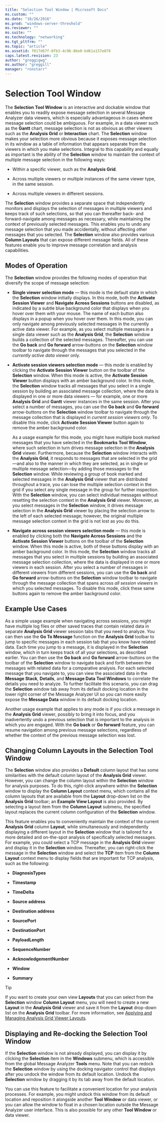 ```yaml
---
title: "Selection Tool Window | Microsoft Docs"
ms.custom: ""
ms.date: "10/26/2016"
ms.prod: "windows-server-threshold"
ms.reviewer: ""
ms.suite: ""
ms.technology: "networking"
ms.tgt_pltfrm: ""
ms.topic: "article"
ms.assetid: f017d67f-0fb3-4c96-86e0-bd61a157e878
caps.latest.revision: 23
author: "greggigwg"
ms.author: "greggill"
manager: "ronstarr"
---
```


# Selection Tool Window

The **Selection** **Tool Window** is an interactive and dockable window that enables you to readily expose message selection in several Message Analyzer data viewers, which is especially advantageous in cases where message selection could be ambiguous. For example, in a data viewer such as the **Gantt** chart, message selection is not as obvious as other viewers such as the **Analysis Grid** or **Interaction** chart. The **Selection** window makes your selection more obvious because it exposes message selection in its window as a table of information that appears separate from the viewers in which you make selections. Integral to this capability and equally as important is the ability of the **Selection** window to maintain the context of multiple message selection in the following ways:  
  
-   Within a specific viewer, such as the **Analysis Grid**.  
  
-   Across multiple viewers or multiple instances of the same viewer type, in the same session.  
  
-   Across multiple viewers in different sessions.  
  
 The **Selection** window provides a separate space that independently monitors and displays the selection of messages in multiple viewers and keeps track of such selections, so that you can thereafter back- and forward-navigate among messages as necessary, while maintaining the context of previously selected messages. This enables you to undo any message selection that you made accidentally, without affecting other messages that you selected. The **Selection** window also provides various **Column Layouts** that can expose different message fields. All of these features enable you to improve message correlation and analysis capabilities.  
  
## Modes of Operation  

 The **Selection** window provides the following modes of operation that diversify the scope of message selection:  
  
-   **Single viewer selection mode** — this mode is the default state in which the **Selection** window initially displays. In this mode, both the **Activate Session Viewer** and **Navigate Across Sessions** buttons are disabled, as indicated by a subtle blue background color that displays when you hover over them with your mouse. The name of each button also displays in a popup when you hover over them. In this mode, you can only navigate among previously selected messages in the currently active data viewer. For example, as you select multiple messages in a single data viewer such as the **Analysis Grid**, the **Selection** window builds a collection of the selected messages. Thereafter, you can use the **Go back** and **Go forward** arrow-buttons on the **Selection** window toolbar to navigate through the messages that you selected in the *currently active data viewer* only.  
  
-   **Activate session viewers selection mode** — this mode is enabled by clicking the **Activate Session Viewer** button on the toolbar of the **Selection** window. When this mode is active, the **Activate Session Viewer** button displays with an amber background color. In this mode, the **Selection** window tracks all messages that you select in a single session by building an associated message collection, where the data is displayed in one or more data viewers — for example, one or more **Analysis Grid** and **Gantt** viewer instances in the same session. After you select a number of messages, you can use the **Go back** and **Go forward** arrow-buttons on the **Selection** window toolbar to navigate through the message collection that is displayed in *current session viewers only*. To disable this mode, click **Activate Session Viewer** button again to remove the amber background color.  
  
     As a usage example for this mode, you might have multiple book marked messages that you have selected in the **Bookmarks** **Tool Window**, where such selection in turn drives message selection in the **Analysis Grid** viewer. Furthermore, because the **Selection** window interacts with the **Analysis Grid**, it responds to messages that are selected in the grid—and also to the manner in which they are selected, as in single or multiple message selection—by adding those messages to the **Selection** window. While reviewing a group of book marked and selected messages in the **Analysis Grid** viewer that are distributed throughout a trace, you can lose the multiple selection context in the grid if you select any single message in the group for further inspection. With the **Selection** window, you can select individual messages without resetting the selection context in the **Analysis Grid** viewer. Moreover, as you select messages in the **Selection** window, it drives message selection in the **Analysis Grid** viewer by placing the selection arrow to the left of each selected message; however, the original multiple message selection context in the grid is not lost as you do this.  
  
-   **Navigate across session viewers selection mode** — this mode is enabled by clicking both the **Navigate Across Sessions** and the **Activate Session Viewer** buttons on the toolbar of the **Selection** window. When this mode is active, both of these buttons display with an amber background color. In this mode, the **Selection** window tracks all messages that you select in multiple sessions by building an associated message selection collection, where the data is displayed in one or more viewers in each session. After you select a number of messages in different viewers from different sessions, you can use the **Go back** and **Go forward** arrow-buttons on the **Selection** window toolbar to navigate through the message collection that spans across *all session viewers* in which you selected messages. To disable this mode, click these same buttons again to remove the amber background color.  
  
## Example Use Cases  

 As a simple usage example when navigating across sessions, you might have multiple log files or other saved traces that contain related data in separate **Analysis Grid** viewer session tabs that you need to analyze. You can then use the **Go To Message** function on the **Analysis Grid** toolbar to jump to specific messages in each session tab that you know have related data. Each time you jump to a message, it is displayed in the **Selection** window, which in turn keeps track of all your selections, as described earlier. You can then use the **Go back** and **Go forward** arrow-buttons on the toolbar of the **Selection** window to navigate back and forth between the messages with related data for a comparative analysis. For each selected message that you navigate to, you can view the associated data in the **Message Stack**, **Details**, and **Message Data**  **Tool Windows** to correlate the details you need to analyze. To further facilitate this scenario, you can drag the **Selection** window tab away from its default docking location in the lower right corner of the Message Analyzer UI so you can more easily expose the **Message Data** window in its default docking location.  
  
 Another usage example that applies to any mode is if you click a message in the **Analysis Grid** viewer, possibly to bring it into focus, and you inadvertently undo a previous selection that is important to the analysis in which you are engaged. With the **Go back** or **Go forward** feature, you can resume navigation among previous message selections, regardless of whether the context of the previous message selection was lost.  
  
## Changing Column Layouts in the Selection Tool Window  

 The **Selection** window also provides a **Default** column layout that has some similarities with the default column layout of the **Analysis Grid** viewer. However, you can change the column layout within the **Selection** window for analysis purposes. To do this, right-click anywhere within the **Selection** window to display the **Column Layout** context menu, which contains all the column layouts that are available from the **Layout** drop-down list on the **Analysis Grid** toolbar; an **Example View Layout** is also provided. By selecting a layout item from the **Column Layout** submenu, the specified layout replaces the current column configuration of the **Selection** window.  
  
 This feature enables you to conveniently maintain the context of the current **Analysis Grid** column **Layout**, while simultaneously and independently displaying a different layout in the **Selection** window that is tailored for a more detailed and on-the-spot analysis of specifically selected messages. For example, you could select a TCP message in the **Analysis Grid** viewer and display it in the **Selection** window. Thereafter, you can right-click the message in the **Selection** window and select the **TCP** item from the **Column Layout** context menu to display fields that are important for TCP analysis, such as the following:  
  
-   **DiagnosisTypes**  
  
-   **Timestamp**  
  
-   **TimeDelta**  
  
-   **Source address**  
  
-   **Destination address**  
  
-   **SourcePort**  
  
-   **DestinationPort**  
  
-   **PayloadLength**  
  
-   **SequenceNumber**  
  
-   **AcknowledgementNumber**  
  
-   **Window**  
  
-   **Summary**  
  
> [!TIP]
>  If you want to create your own view **Layouts** that you can select from the **Selection** window **Column Layout** menu, you will need to create a new **Layout** in the **Analysis Grid** viewer and save it from the **Layout** drop-down list on the **Analysis Grid** toolbar. For more information, see [Applying and Managing Analysis Grid Viewer Layouts](applying-and-managing-analysis-grid-viewer-layouts.md).  
  
## Displaying and Re-docking the Selection Tool Window  

 If the **Selection** window is not already displayed, you can display it by clicking the **Selection** item in the **Windows** submenu, which is accessible from the global Message Analyzer **Tools** menu. Note that you can redock the **Selection** window by using the docking navigator control that displays after you undock the window from its default location. Undock the **Selection** window by dragging it by its tab away from the default location.  
  
 You can use this feature to facilitate a convenient location for your analysis processes. For example, you might undock this window from its default location and reposition it alongside another **Tool Window** or data viewer, or you can allow the window to float in a chosen location outside the Message Analyzer user interface. This is also possible for any other **Tool Window** or data viewer.